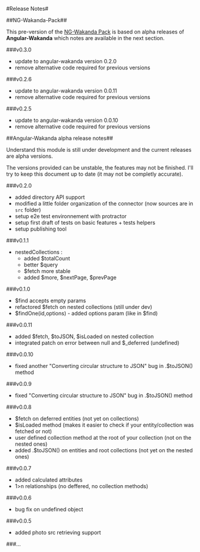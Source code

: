 #Release Notes#

##NG-Wakanda-Pack##

This pre-version of the [NG-Wakanda Pack](https://github.com/AMorgaut/NG-Wakanda-Pack) is based on alpha releases of **Angular-Wakanda** which notes are available in the next section.

###v0.3.0

* update to angular-wakanda version 0.2.0
* remove alternative code required for previous versions

###v0.2.6

* update to angular-wakanda version 0.0.11
* remove alternative code required for previous versions

###v0.2.5

* update to angular-wakanda version 0.0.10
* remove alternative code required for previous versions

##Angular-Wakanda alpha release notes##

Understand this module is still under development and the current releases are alpha versions.

The versions provided can be unstable, the features may not be finished. I'll try to keep this document up to date (it may not be completly accurate).

###v0.2.0
* added directory API support
* modified a little folder organization of the connector (now sources are in `src` folder)
* setup e2e test environnement with protractor
* setup first draft of tests on basic features + tests helpers
* setup publishing tool

###v0.1.1
* nestedCollections :
	* added $totalCount
	* better $query
	* $fetch more stable
	* added $more, $nextPage, $prevPage

###v0.1.0
* $find accepts empty params
* refactored $fetch on nested collections (still under dev)
* $findOne(id,options) - added options param (like in $find)

###v0.0.11

* added $fetch, $toJSON, $isLoaded on nested collection
* integrated patch on error between null and $_deferred (undefined)

###v0.0.10

* fixed another "Converting circular structure to JSON" bug in .$toJSON() method

###v0.0.9

* fixed "Converting circular structure to JSON" bug in .$toJSON() method

###v0.0.8

* $fetch on deferred entities (not yet on collections)
* $isLoaded method (makes it easier to check if your entity/collection was fetched or not)
* user defined collection method at the root of your collection (not on the nested ones)
* added .$toJSON() on entities and root collections (not yet on the nested ones)

###v0.0.7

* added calculated attributes
* 1>n relationships (no deffered, no collection methods)

###v0.0.6

* bug fix on undefined object

###v0.0.5

* added photo src retrieving support

###...